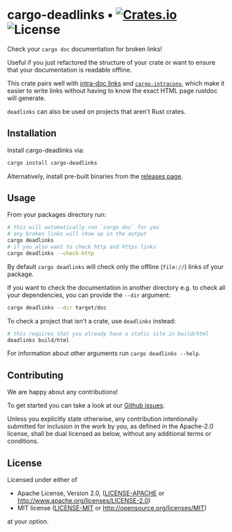 # cargo-deadlinks • [![Crates.io](http://meritbadge.herokuapp.com/cargo-deadlinks)](https://crates.io/crates/cargo-deadlinks) ![License](https://img.shields.io/crates/l/cargo-deadlinks.svg)

Check your `cargo doc` documentation for broken links!

Useful if you just refactored the structure of your crate or want to ensure that
your documentation is readable offline.

This crate pairs well with [intra-doc links] and [`cargo-intraconv`], which
make it easier to write links without having to know the exact HTML page
rustdoc will generate.

`deadlinks` can also be used on projects that aren't Rust crates.

## Installation

Install cargo-deadlinks via:
```bash
cargo install cargo-deadlinks
```

Alternatively, install pre-built binaries from the [releases page].

[intra-doc links]: https://doc.rust-lang.org/rustdoc/linking-to-items-by-name.html
[`cargo-intraconv`]: https://github.com/poliorcetics/cargo-intraconv
[releases page]: https://github.com/deadlinks/cargo-deadlinks/releases

## Usage

From your packages directory run:
```bash
# this will automatically run `cargo doc` for you
# any broken links will show up in the output
cargo deadlinks
# if you also want to check http and https links
cargo deadlinks --check-http
```
By default `cargo deadlinks` will check only the offline (`file://`) links of your package.

If you want to check the documentation in another directory e.g. to check all
your dependencies, you can provide the `--dir` argument:
```bash
cargo deadlinks --dir target/doc
```

To check a project that isn't a crate, use `deadlinks` instead:
```bash
# this requires that you already have a static site in build/html
deadlinks build/html
```

For information about other arguments run `cargo deadlinks --help`.


## Contributing

We are happy about any contributions!

To get started you can take a look at our [Github issues](https://github.com/deadlinks/cargo-deadlinks/issues).

Unless you explicitly state otherwise, any contribution intentionally
submitted for inclusion in the work by you, as defined in the Apache-2.0
license, shall be dual licensed as below, without any additional terms or
conditions.

## License

Licensed under either of

 * Apache License, Version 2.0, ([LICENSE-APACHE](LICENSE-APACHE) or http://www.apache.org/licenses/LICENSE-2.0)
 * MIT license ([LICENSE-MIT](LICENSE-MIT) or http://opensource.org/licenses/MIT)

at your option.
